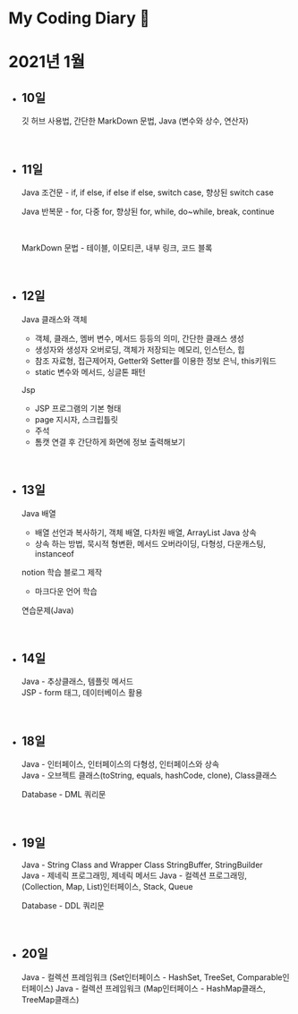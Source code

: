 # My Coding Diary :date:
# 2021년 1월
- ## 10일
    깃 허브 사용법, 간단한 MarkDown 문법, Java (변수와 상수, 연산자)

<br>

- ## 11일 
    Java 조건문 - if, if else, if else if else, switch case, 향상된 switch case 

    Java 반복문 - for, 다중 for, 향상된 for, while, do~while, break, continue 
    
    <br>

    MarkDown 문법 - 테이블, 이모티콘, 내부 링크, 코드 블록

<br>

- ## 12일
    Java 클래스와 객체 
    - 객체, 클래스, 멤버 변수, 메서드 등등의 의미, 간단한 클래스 생성
    - 생성자와 생성자 오버로딩, 객체가 저장되는 메모리, 인스턴스, 힙
    - 참조 자료형, 접근제어자, Getter와 Setter를 이용한 정보 은닉, this키워드
    - static 변수와 메서드, 싱글톤 패턴

    Jsp 
    - JSP 프로그램의 기본 형태
    - page 지시자, 스크립틀릿
    - 주석
    - 톰캣 연결 후 간단하게 화면에 정보 출력해보기

<br>

- ## 13일
    Java 배열
    - 배열 선언과 복사하기, 객체 배열, 다차원 배열, ArrayList
    Java 상속
    - 상속 하는 방법, 묵시적 형변환, 메서드 오버라이딩, 다형성, 다운캐스팅, instanceof

    notion 학습 블로그 제작
    - 마크다운 언어 학습

    연습문제(Java)

<br>

- ## 14일
    Java - 추상클래스, 템플릿 메서드 <br>
    JSP - form 태그, 데이터베이스 활용

<br>

- ## 18일
    Java - 인터페이스, 인터페이스의 다형성, 인터페이스와 상속 <br>
    Java - 오브젝트 클래스(toString, equals, hashCode, clone), Class클래스

    Database - DML 쿼리문 

    <br>

- ## 19일
    Java - String Class and Wrapper Class StringBuffer, StringBuilder<br>
    Java - 제네릭 프로그래밍, 제네릭 메서드
    Java - 컬렉션 프로그래밍, (Collection, Map, List)인터페이스, Stack, Queue

    Database - DDL 쿼리문
    
    <br>

- ## 20일
    Java - 컬렉션 프레임워크 (Set인터페이스 - HashSet, TreeSet, Comparable인터페이스)
    Java - 컬렉션 프레임워크 (Map인터페이스 - HashMap클래스, TreeMap클래스)
    


        